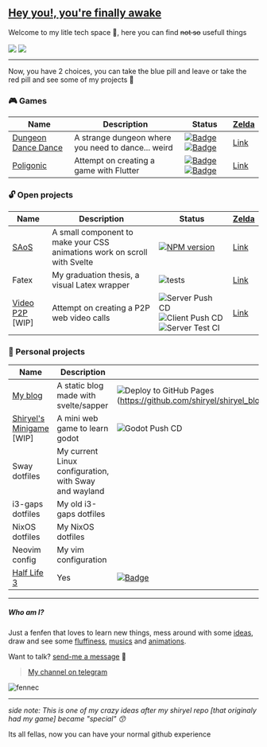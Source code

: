 ## [Hey you!, you're finally awake](https://youtu.be/_WZCvQ5J3pk)

Welcome to my litle tech space :paw_prints:, here you can find ~~not so~~ usefull things

<img align="center" src="https://github-readme-stats.vercel.app/api?username=shiryel&show_icons=true&theme=tokyonight&hide_title=true&count_private=true" />
<img align="center" src="https://github-readme-stats.vercel.app/api/top-langs/?username=shiryel&layout=compact&hide=html,Makefile" />

---

Now, you have 2 choices, you can take the blue pill and leave or take the red pill and see some of my projects :pill:

### :video_game: Games
Name | Description | Status | [Zelda](https://youtu.be/Wl959QnD3lM)
-----|-------------|--------|------
[Dungeon Dance Dance](https://shiryel.itch.io/dungeon-dance-dance) | A strange dungeon where you need to dance... weird | [![Badge](https://img.shields.io/badge/Status-Finished-Teal.svg)](https://shields.io/) [![Badge](https://img.shields.io/badge/-Published-LightSeaGreen.svg)](https://shields.io/) | [Link](https://github.com/shiryel/dungeon-dance-dance)
[Poligonic](https://play.google.com/store/apps/details?id=com.poligonicgames.poligonic) | Attempt on creating a game with Flutter | [![Badge](https://img.shields.io/badge/Status-Unfinished-red.svg)](https://shields.io/) [![Badge](https://img.shields.io/badge/-Published-LightSeaGreen.svg)](https://shields.io/) | [Link](https://github.com/shiryel/dungeon-dance-dance) | [Link](https://github.com/shiryel/poligonic)

### :unlock: Open projects
Name | Description | Status | [Zelda](https://youtu.be/oiuyhxp4w9I)
-----|-------------|--------|------
[SAoS](https://shiryel.github.io/saos/) | A small component to make your CSS animations work on scroll with Svelte | [![NPM version](https://img.shields.io/npm/v/saos.svg?style=flat)](https://npmjs.org/package/saos) | [Link](https://github.com/shiryel/saos)
Fatex | My graduation thesis, a visual Latex wrapper | ![tests](https://github.com/vinicius-molina/fatex/workflows/tests/badge.svg?branch=master) | [Link](https://github.com/shiryel/fatex)
[Video P2P](https://www.webrtc.shiryel.com/) [WIP] | Attempt on creating a P2P web video calls | ![Server Push CD](https://github.com/shiryel/videochat_p2p/workflows/Server%20Push%20CD/badge.svg) ![Client Push CD](https://github.com/shiryel/videochat_p2p/workflows/Client%20Push%20CD/badge.svg) ![Server Test CI](https://github.com/shiryel/videochat_p2p/workflows/Server%20Test%20CI/badge.svg) | [Link](https://github.com/shiryel/videochat_p2p)


### :lock_with_ink_pen: Personal projects
Name | Description | Status | [Zelda](https://youtu.be/Tt7bzxurJ1I)
-----|-------------|--------|------
[My blog](https://www.blog.shiryel.com/) | A static blog made with svelte/sapper | ![Deploy to GitHub Pages](https://github.com/shiryel/shiryel_blog/workflows/Deploy%20to%20GitHub%20Pages/badge.svg)(https://github.com/shiryel/shiryel_blog/workflows/Push%20to%20AWS%20%5BCD%5D/badge.svg) | [Link](https://github.com/shiryel/shiryel_blog)
[Shiryel's Minigame](https://www.shiryel.com/) [WIP] | A mini web game to learn godot | ![Godot Push CD](https://github.com/shiryel/shiryel_game/workflows/Godot%20Push%20CD/badge.svg) | [Link](https://github.com/shiryel/shiryel_game)
Sway dotfiles | My current Linux configuration, with Sway and wayland |  | [Link](https://github.com/shiryel/sway-dotfiles)
i3-gaps dotfiles | My old i3-gaps dotfiles |  | [Link](https://github.com/shiryel/i3gaps-dotfiles)
NixOS dotfiles | My NixOS dotfiles |  | [Link](https://github.com/shiryel/nixos-dotfiles)
Neovim config | My vim configuration |  | [Link](https://github.com/shiryel/neoVim-configs)
[Half Life 3](https://youtu.be/dQw4w9WgXcQ) | Yes | [![Badge](https://img.shields.io/badge/Status-YES-LightSeaGreen.svg)](https://shields.io/) | [Link](https://youtu.be/dQw4w9WgXcQ)

---

##### Who am I?

Just a fenfen that loves to learn new things, mess around with some [ideas](https://www.shiryel.com/), draw and see some [fluffiness](https://http.cat/), 
[mu](https://youtu.be/cTLAZunyA38)[si](https://youtu.be/slze868xkPI)[cs](https://youtu.be/FF3Dr3_h0Hw) and
[a](https://youtu.be/EYTLY17Io3c)[n](https://youtu.be/tuHe9lm5vUE)[i](https://youtu.be/ugH0YaBSaYk)[m](https://youtu.be/-PKNuZovuSw)[a](https://youtu.be/DRkgH7Uu-hA)[t](https://youtu.be/QZPSXI43P-I)[i](https://youtu.be/lIES3ii-IOg)[o](https://youtu.be/YgGzAKP_HuM)[n](https://youtu.be/hoYxHBlT-4I)[s](https://youtu.be/JJxflcxRkhI).

Want to talk? [send-me a message](https://t.me/shiryel) :speech_balloon:
> [My channel on telegram](https://t.me/shiryelden)

![fennec](https://github.com/shiryel/shiryel/blob/master/fennec.jpg?raw=true)

---

*side note: This is one of my crazy ideas after my shiryel repo [that originaly had my game] became "special" :kissing_smiling_eyes:*
 
 Its all fellas, now you can have your normal github experience
